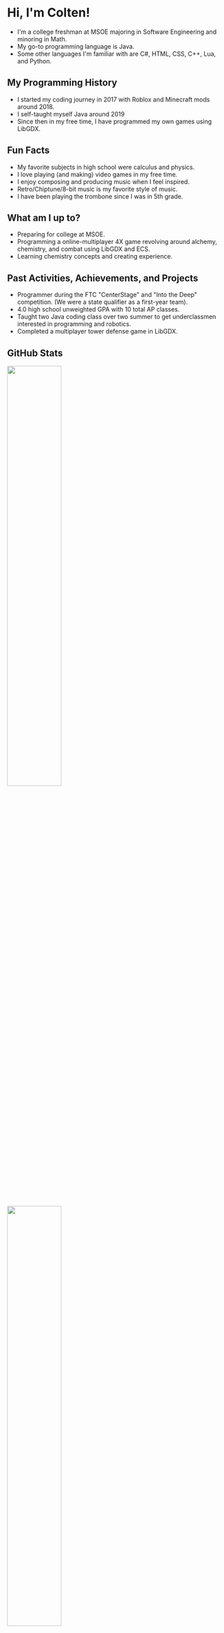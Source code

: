 # Hi, I'm Colten!

- I'm a college freshman at MSOE majoring in Software Engineering and minoring in Math.
- My go-to programming language is Java.
- Some other languages I'm familiar with are C#, HTML, CSS, C++, Lua, and Python.

## My Programming History

- I started my coding journey in 2017 with Roblox and Minecraft mods around 2018. 
- I self-taught myself Java around 2019
- Since then in my free time, I have programmed my own games using LibGDX.

## Fun Facts

- My favorite subjects in high school were calculus and physics.
- I love playing (and making) video games in my free time.
- I enjoy composing and producing music when I feel inspired.
- Retro/Chiptune/8-bit music is my favorite style of music.
- I have been playing the trombone since I was in 5th grade.

## What am I up to?

- Preparing for college at MSOE.
- Programming a online-multiplayer 4X game revolving around alchemy, chemistry, and combat using LibGDX and ECS.
- Learning chemistry concepts and creating experience.

## Past Activities, Achievements, and Projects

- Programmer during the FTC "CenterStage" and "Into the Deep" competition. (We were a state qualifier as a first-year team).
- 4.0 high school unweighted GPA with 10 total AP classes.
- Taught two Java coding class over two summer to get underclassmen interested in programming and robotics.
- Completed a multiplayer tower defense game in LibGDX.


## GitHub Stats

<a href="https://github-readme-stats-real-liart.vercel.app">
  <img height=50% align="center" src="https://github-readme-stats-real-liart.vercel.app/api/?username=Cmrboy26&show_icons=true&theme=transparent&count_private=true" />
</a>
<a href="https://github-readme-stats-real-liart.vercel.app">
  <img height=50% align="center" src="https://github-readme-stats-real-liart.vercel.app/api/top-langs/?username=Cmrboy26&show_icons=true&theme=transparent&layout=compact&langs_count=8&card_width=320&exclude_repo=Zeltack,github-readme-stats-2" />
</a>

<!--
**Cmrboy26/Cmrboy26** is a ✨ _special_ ✨ repository because its `README.md` (this file) appears on your GitHub profile.

Here are some ideas to get you started:

- 🔭 I’m currently working on ...
- 🌱 I’m currently learning ...
- 👯 I’m looking to collaborate on ...
- 🤔 I’m looking for help with ...
- 💬 Ask me about ...
- 📫 How to reach me: ...
- 😄 Pronouns: ...
- ⚡ Fun fact: ...
-->
